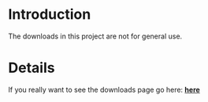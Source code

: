 # Introduction #

The downloads in this project are not for general use.


# Details #

If you really want to see the downloads page go here:
**[here](http://code.google.com/p/multitheftauto/downloads/list)**